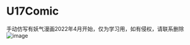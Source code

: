 # U17Comic

手动仿写有妖气漫画2022年4月开始，仅为学习用，如有侵权，请联系删除
![image](https://github.com/qzWhy/U17Comic/blob/main/U17_comic/ScreenShot/gifSimulator-Screen-Recording-iPhone-13-Pro-Max-2022-04-22-at-17.23.51.gif)
